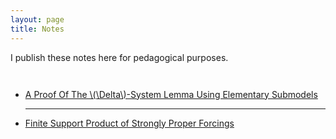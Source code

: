 ```yaml
---
layout: page
title: Notes
---
```

<p style="margin-bottom: 3em;">
  I publish these notes here for pedagogical purposes.
</p>

<ul>
    <li>
        <a href="https://drive.google.com/file/d/17oI3gpx1lQLCE0svPoqTPEvBKIO8Aajx/view?usp=sharing" target="_blank">
            A Proof Of The \(\Delta\)-System Lemma Using Elementary Submodels
        </a>
     <hr>
    </li>
    <li>
        <a href="https://drive.google.com/file/d/1Z4f-1k6wfDZaz8r6hytlv0TM8h6njsdI/view?usp=sharing" target="_blank">
           Finite Support Product of Strongly Proper Forcings
        </a>
    </li>
</ul>
